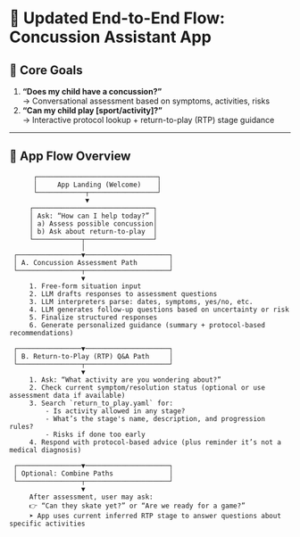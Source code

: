 # 🧠 Updated End-to-End Flow: Concussion Assistant App

## 🎯 Core Goals
1. **“Does my child have a concussion?”**  
   → Conversational assessment based on symptoms, activities, risks  
2. **“Can my child play [sport/activity]?”**  
   → Interactive protocol lookup + return-to-play (RTP) stage guidance  

---

## 🧭 App Flow Overview

```
      ┌──────────────────────────────┐
      │     App Landing (Welcome)    │
      └────────────┬─────────────────┘
                   ▼
     ┌──────────────────────────────┐
     │ Ask: “How can I help today?” │
     │ a) Assess possible concussion│
     │ b) Ask about return-to-play  │
     └────────────┬─────────────────┘
                  │
 ┌────────────────▼─────────────────────┐
 │ A. Concussion Assessment Path        │
 └────────────────┬─────────────────────┘
                  ▼
     1. Free-form situation input
     2. LLM drafts responses to assessment questions
     3. LLM interpreters parse: dates, symptoms, yes/no, etc.
     4. LLM generates follow-up questions based on uncertainty or risk
     5. Finalize structured responses
     6. Generate personalized guidance (summary + protocol-based recommendations)

 ┌────────────────▼─────────────────────┐
 │ B. Return-to-Play (RTP) Q&A Path     │
 └────────────────┬─────────────────────┘
                  ▼
     1. Ask: “What activity are you wondering about?”
     2. Check current symptom/resolution status (optional or use assessment data if available)
     3. Search `return_to_play.yaml` for:
         - Is activity allowed in any stage?
         - What’s the stage's name, description, and progression rules?
         - Risks if done too early
     4. Respond with protocol-based advice (plus reminder it’s not a medical diagnosis)

 ┌────────────────▼─────────────────────┐
 │ Optional: Combine Paths              │
 └────────────────┬─────────────────────┘
                  ▼
     After assessment, user may ask:
     👉 “Can they skate yet?” or “Are we ready for a game?”
     ➤ App uses current inferred RTP stage to answer questions about specific activities
```